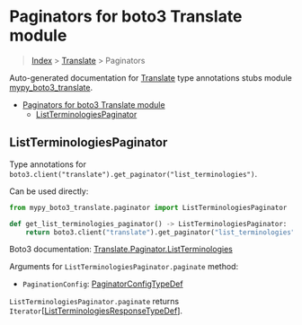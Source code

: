 # Paginators for boto3 Translate module

> [Index](..) > [Translate](.) > Paginators

Auto-generated documentation for
[Translate](https://boto3.amazonaws.com/v1/documentation/api/1.17.76/reference/services/translate.html#Translate)
type annotations stubs module
[mypy_boto3_translate](https://pypi.org/project/mypy-boto3-translate/).

- [Paginators for boto3 Translate module](#paginators-for-boto3-translate-module)
  - [ListTerminologiesPaginator](#listterminologiespaginator)

## ListTerminologiesPaginator

Type annotations for
`boto3.client("translate").get_paginator("list_terminologies")`.

Can be used directly:

```python
from mypy_boto3_translate.paginator import ListTerminologiesPaginator

def get_list_terminologies_paginator() -> ListTerminologiesPaginator:
    return boto3.client("translate").get_paginator("list_terminologies")
```

Boto3 documentation:
[Translate.Paginator.ListTerminologies](https://boto3.amazonaws.com/v1/documentation/api/1.17.76/reference/services/translate.html#Translate.Paginator.ListTerminologies)

Arguments for `ListTerminologiesPaginator.paginate` method:

- `PaginationConfig`:
  [PaginatorConfigTypeDef](./type_defs.md#paginatorconfigtypedef)

`ListTerminologiesPaginator.paginate` returns
`Iterator`\[[ListTerminologiesResponseTypeDef](./type_defs.md#listterminologiesresponsetypedef)\].
